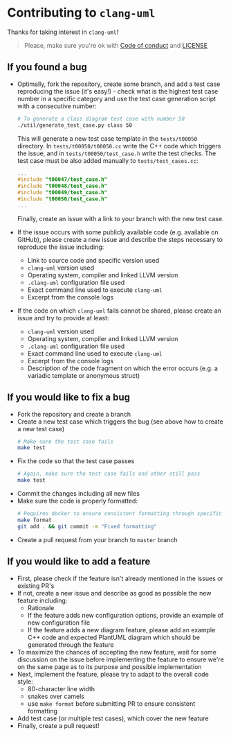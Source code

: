 # Contributing to `clang-uml`

Thanks for taking interest in `clang-uml`!

> Please, make sure you're ok with [Code of conduct](./CODE_OF_CONDUCT.md) and [LICENSE](./LICENSE.md)


## If you found a bug

* Optimally, fork the repository, create some branch, and add a test case reproducing the issue (it's easy!) - 
  check what is the highest test case number in a specific category and use the test case generation script with
  a consecutive number:
   ```bash
   # To generate a class diagram test case with number 50
   ./util/generate_test_case.py class 50
   ```
  This will generate a new test case template in the `tests/t00050` directory. In `tests/t00050/t00050.cc` write
  the C++ code which triggers the issue, and in `tests/t00050/test_case.h` write the test checks.
  The test case must be also added manually to `tests/test_cases.cc`:
   ```cpp
   ...
   #include "t00047/test_case.h"
   #include "t00048/test_case.h"
   #include "t00049/test_case.h"
   #include "t00050/test_case.h"
   ...
   ```
  
  Finally, create an issue with a link to your branch with the new test case.

* If the issue occurs with some publicly available code (e.g. available on GitHub), please create a new issue
  and describe the steps necessary to reproduce the issue including:
  * Link to source code and specific version used
  * `clang-uml` version used
  * Operating system, compiler and linked LLVM version
  * `.clang-uml` configuration file used
  * Exact command line used to execute `clang-uml`
  * Excerpt from the console logs 

* If the code on which `clang-uml` fails cannot be shared, please create an issue and try to provide at least:
    * `clang-uml` version used
    * Operating system, compiler and linked LLVM version
    * `.clang-uml` configuration file used
    * Exact command line used to execute `clang-uml`
    * Excerpt from the console logs 
    * Description of the code fragment on which the error occurs (e.g. a variadic template or anonymous struct)

## If you would like to fix a bug
* Fork the repository and create a branch
* Create a new test case which triggers the bug (see above how to create a new test case)
  ```bash
  # Make sure the test case fails
  make test
  ```
* Fix the code so that the test case passes
  ```bash
  # Again, make sure the test case fails and other still pass
  make test
  ```
* Commit the changes including all new files
* Make sure the code is properly formatted:
  ```bash
  # Requires docker to ensure consistent formatting through specific clang-format version
  make format
  git add . && git commit -m "Fixed formatting"
  ```
* Create a pull request from your branch to `master` branch

## If you would like to add a feature
* First, please check if the feature isn't already mentioned in the issues or existing PR's
* If not, create a new issue and describe as good as possible the new feature including:
  * Rationale
  * If the feature adds new configuration options, provide an example of new configuration file
  * If the feature adds a new diagram feature, please add an example C++ code and expected PlantUML diagram which should
    be generated through the feature
* To maximize the chances of accepting the new feature, wait for some discussion on the issue before implementing
  the feature to ensure we're on the same page as to its purpose and possible implementation
* Next, implement the feature, please try to adapt to the overall code style:
  * 80-character line width
  * snakes over camels
  * use `make format` before submitting PR to ensure consistent formatting
* Add test case (or multiple test cases), which cover the new feature
* Finally, create a pull request!


